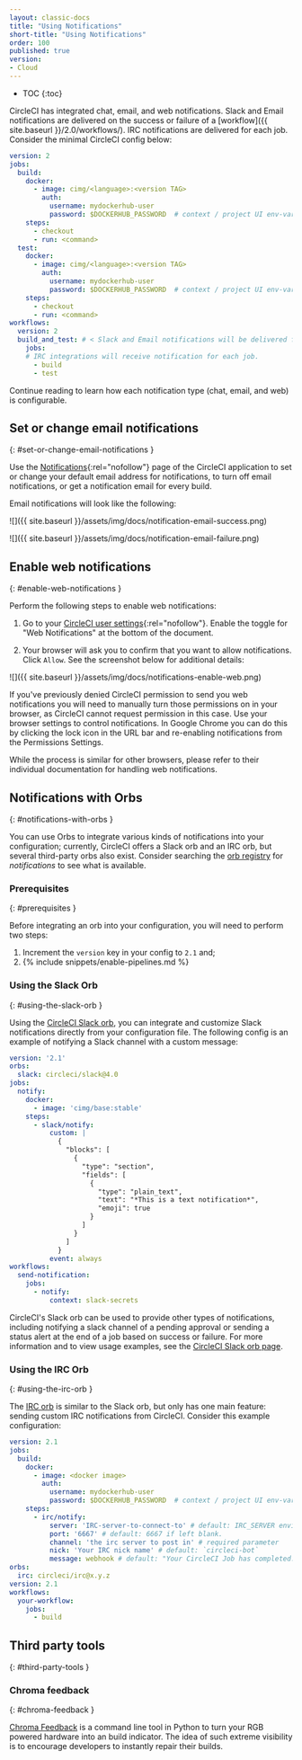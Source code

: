 ```yaml
---
layout: classic-docs
title: "Using Notifications"
short-title: "Using Notifications"
order: 100
published: true
version:
- Cloud
---
```


* TOC
{:toc}


CircleCI has integrated chat, email, and web notifications. Slack and Email notifications are delivered on the success or failure of a [workflow]({{ site.baseurl }}/2.0/workflows/). IRC notifications are delivered for each job. Consider the minimal CircleCI config below:


```yaml
version: 2
jobs:
  build:
    docker:
      - image: cimg/<language>:<version TAG>
        auth:
          username: mydockerhub-user
          password: $DOCKERHUB_PASSWORD  # context / project UI env-var reference
    steps:
      - checkout
      - run: <command>
  test:
    docker:
      - image: cimg/<language>:<version TAG>
        auth:
          username: mydockerhub-user
          password: $DOCKERHUB_PASSWORD  # context / project UI env-var reference
    steps:
      - checkout
      - run: <command>
workflows:
  version: 2
  build_and_test: # < Slack and Email notifications will be delivered for workflows
    jobs:
    # IRC integrations will receive notification for each job.
      - build
      - test
```

Continue reading to learn how each notification type (chat, email, and web) is configurable.

## Set or change email notifications
{: #set-or-change-email-notifications }

Use the [Notifications](https://app.circleci.com/settings/user/notifications){:rel="nofollow"} page of the CircleCI application to set or change your default email address for notifications, to turn off email notifications, or get a notification email for every build.

Email notifications will look like the following:

![]({{ site.baseurl }}/assets/img/docs/notification-email-success.png)

![]({{ site.baseurl }}/assets/img/docs/notification-email-failure.png)

## Enable web notifications
{: #enable-web-notifications }

Perform the following steps to enable web notifications:

1. Go to your [CircleCI user settings](https://app.circleci.com/settings/user/notifications){:rel="nofollow"}. Enable the toggle for "Web Notifications" at the bottom of the document.

2. Your browser will ask you to confirm that you want to allow notifications. Click `Allow`. See the screenshot below for additional details:

![]({{ site.baseurl }}/assets/img/docs/notifications-enable-web.png)

If you've previously denied CircleCI permission to send you web notifications
you will need to manually turn those permissions on in your browser, as CircleCI cannot
request permission in this case. Use your browser settings to control notifications. In Google Chrome you can do this by clicking the lock icon in the URL bar and re-enabling notifications from the Permissions Settings.

While the process is similar for other browsers, please refer to their individual
documentation for handling web notifications.

## Notifications with Orbs
{: #notifications-with-orbs }

You can use Orbs to integrate various kinds of notifications into your configuration; currently, CircleCI offers a Slack orb and an IRC orb, but several third-party orbs also exist. Consider searching the [orb registry](https://circleci.com/developer/orbs?query=notification&filterBy=all) for _notifications_ to see what is available.

### Prerequisites
{: #prerequisites }

Before integrating an orb into your configuration, you will need to perform two steps:

1. Increment the `version` key in your config to `2.1` and;
2. {% include snippets/enable-pipelines.md %}

### Using the Slack Orb
{: #using-the-slack-orb }

Using the [CircleCI Slack orb](https://circleci.com/developer/orbs/orb/circleci/slack), you can integrate and customize Slack notifications directly from your configuration file. The following config is an example of notifying a Slack channel with a custom message:

```yaml
version: '2.1'
orbs:
  slack: circleci/slack@4.0
jobs:
  notify:
    docker:
      - image: 'cimg/base:stable'
    steps:
      - slack/notify:
          custom: |
            {
              "blocks": [
                {
                  "type": "section",
                  "fields": [
                    {
                      "type": "plain_text",
                      "text": "*This is a text notification*",
                      "emoji": true
                    }
                  ]
                }
              ]
            }
          event: always
workflows:
  send-notification:
    jobs:
      - notify:
          context: slack-secrets
```

CircleCI's Slack orb can be used to provide other types of notifications, including notifying a slack channel of a pending approval or sending a status alert at the end of a job based on success or failure. For more information and to view usage examples, see the [CircleCI Slack orb page](https://circleci.com/developer/orbs/orb/circleci/slack).

### Using the IRC Orb
{: #using-the-irc-orb }

The [IRC orb](https://circleci.com/developer/orbs/orb/circleci/irc) is similar to the Slack orb, but only has one main feature: sending custom IRC notifications from CircleCI. Consider this example configuration:

```yaml
version: 2.1
jobs:
  build:
    docker:
      - image: <docker image>
        auth:
          username: mydockerhub-user
          password: $DOCKERHUB_PASSWORD  # context / project UI env-var reference
    steps:
      - irc/notify:
          server: 'IRC-server-to-connect-to' # default: IRC_SERVER environment varible.
          port: '6667' # default: 6667 if left blank.
          channel: 'the irc server to post in' # required parameter
          nick: 'Your IRC nick name' # default: `circleci-bot`
          message: webhook # default: "Your CircleCI Job has completed."
orbs:
  irc: circleci/irc@x.y.z
version: 2.1
workflows:
  your-workflow:
    jobs:
      - build
```

## Third party tools
{: #third-party-tools }

### Chroma feedback
{: #chroma-feedback }

[Chroma Feedback](https://github.com/redaxmedia/chroma-feedback) is a command line tool in Python to turn your RGB powered hardware into an build indicator. The idea of such extreme visibility is to encourage developers to instantly repair their builds.
